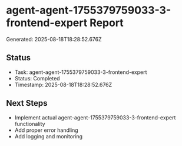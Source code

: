 # agent-agent-1755379759033-3-frontend-expert Report

Generated: 2025-08-18T18:28:52.676Z

## Status
- Task: agent-agent-1755379759033-3-frontend-expert
- Status: Completed
- Timestamp: 2025-08-18T18:28:52.676Z

## Next Steps
- Implement actual agent-agent-1755379759033-3-frontend-expert functionality
- Add proper error handling
- Add logging and monitoring
